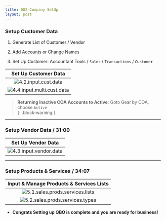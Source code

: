 ```yaml
---
title: 002-Company SetUp
layout: post
---
```



### Setup Customer Data

1. Generate List of Customer / Vendor

2. Add Accounts or Change Names  

3. Set Up Customer: Accountant Tools / `Sales` / `Transactions` / `Customer`  

|Set Up Customer Data|
|:-:|
|![4.2.input.cust.data](/assets/images/4.2.cust.data.png)|
|![4.4.input.multi.cust.data](/assets/images/4.4.input.multi.cust.data.png)|

>**Returning Inactive COA Accounts to Active**: Goto Gear by COA, choose `Active`  
{: .block-warning }

---

### Setup Vendor Data / 31:00

|Set Up Vendor Data|
|:--:|
|![4.3.input.vendor.data](/assets/images/4.3.input.vendor.data.png)|

---

### Setup Products & Services / 34:07  

|Input & Manage Products & Services Lists|
|:--:|
|![5.1.sales.prods.services.lists](/assets/images/5.1.sales.prods.services.lists.png)|
|![5.2.sales.prods.services.types](/assets/images/5.2.sales.prods.services.types.png)|

- **Congrats Setting up QBO is complete and you are ready for business!**
